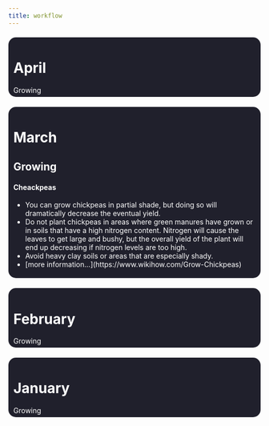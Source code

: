 ```yaml
---
title: workflow
---
```


<head>
    <style>
.month{
                border-radius: 15px;
                 background-color: #20202c;
                 padding: 5px 10px;
                margin: 20px 0;
                color: white;
    			width: auto;
            }
    </style>
    </head>        
<div class="month">
    <h1> April </h1>
    Growing
    </div>
<div class="month">
    <h1> March </h1>
    <h2>     Growing </h2>
    <h4>     Cheackpeas</h4>
<ul>
    <li>You can grow chickpeas in partial shade, but doing so will dramatically decrease the eventual yield.</li>
<li>Do not plant chickpeas in areas where green manures have grown or in soils that have a high nitrogen content. Nitrogen will cause the leaves to get large and bushy, but the overall yield of the plant will end up decreasing if nitrogen levels are too high.</li>
<li> Avoid heavy clay soils or areas that are especially shady. </li>
    <li> [more information...](https://www.wikihow.com/Grow-Chickpeas) </li>
    </ul>
    </div>
<div class="month">
    <h1> February </h1>
    Growing
    </div>
<div class="month">
    <h1> January </h1>
    Growing
    </div>